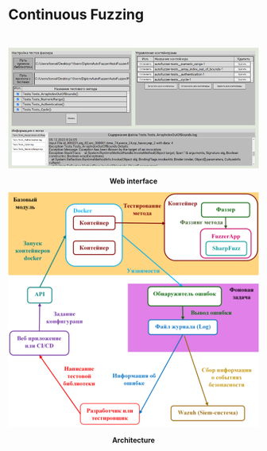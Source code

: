 <p align="center">
  <h1>Continuous Fuzzing</h1><br>
</p>

![alt text](https://github.com/iceval/AutoFuzzer/blob/master/img.png?raw=true)
<p align="center">
  <b>Web interface</b><br>
</p>

![alt text](https://github.com/iceval/AutoFuzzer/blob/master/img2.png?raw=true)
<p align="center">
  <b>Architecture</b><br>
</p>
